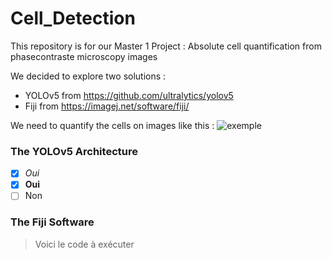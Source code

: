 # Cell_Detection

This repository is for our Master 1 Project : Absolute cell quantification from phasecontraste microscopy images

We decided to explore two solutions :
* YOLOv5 from https://github.com/ultralytics/yolov5
* Fiji from https://imagej.net/software/fiji/

We need to quantify the cells on images like this :
![exemple](https://user-images.githubusercontent.com/71750909/164416508-9a5814de-7389-4406-82e7-7c3a833b027c.png)

### The YOLOv5 Architecture

- [x] _Oui_
- [x] **Oui**
- [ ] Non

### The Fiji Software

> Voici le code à exécuter
